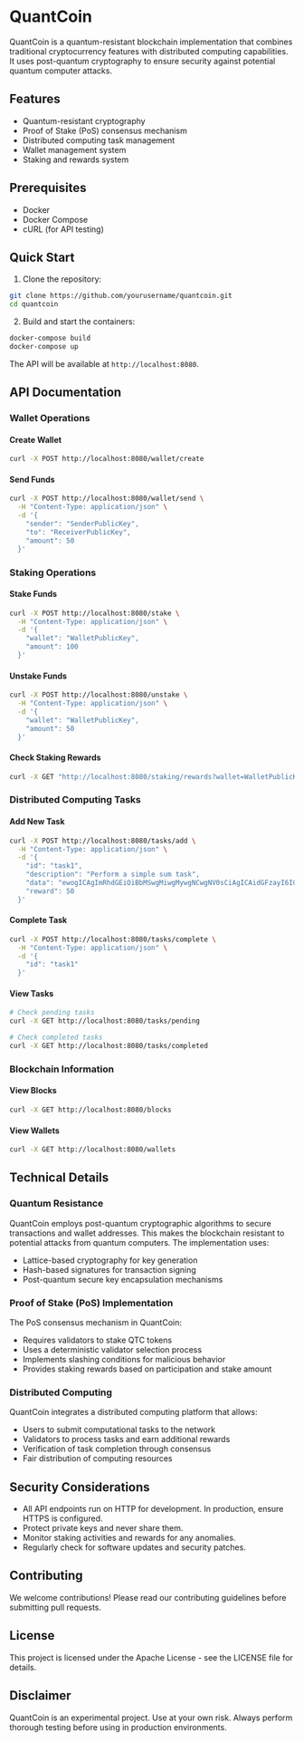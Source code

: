 # QuantCoin

QuantCoin is a quantum-resistant blockchain implementation that combines traditional cryptocurrency features with distributed computing capabilities. It uses post-quantum cryptography to ensure security against potential quantum computer attacks.

## Features

- Quantum-resistant cryptography
- Proof of Stake (PoS) consensus mechanism
- Distributed computing task management
- Wallet management system
- Staking and rewards system

## Prerequisites

- Docker
- Docker Compose
- cURL (for API testing)

## Quick Start

1. Clone the repository:
```bash
git clone https://github.com/yourusername/quantcoin.git
cd quantcoin
```

2. Build and start the containers:
```bash
docker-compose build
docker-compose up
```

The API will be available at `http://localhost:8080`.

## API Documentation

### Wallet Operations

#### Create Wallet
```bash
curl -X POST http://localhost:8080/wallet/create
```

#### Send Funds
```bash
curl -X POST http://localhost:8080/wallet/send \
  -H "Content-Type: application/json" \
  -d '{
    "sender": "SenderPublicKey",
    "to": "ReceiverPublicKey",
    "amount": 50
  }'
```

### Staking Operations

#### Stake Funds
```bash
curl -X POST http://localhost:8080/stake \
  -H "Content-Type: application/json" \
  -d '{
    "wallet": "WalletPublicKey",
    "amount": 100
  }'
```

#### Unstake Funds
```bash
curl -X POST http://localhost:8080/unstake \
  -H "Content-Type: application/json" \
  -d '{
    "wallet": "WalletPublicKey",
    "amount": 50
  }'
```

#### Check Staking Rewards
```bash
curl -X GET "http://localhost:8080/staking/rewards?wallet=WalletPublicKey"
```

### Distributed Computing Tasks

#### Add New Task
```bash
curl -X POST http://localhost:8080/tasks/add \
  -H "Content-Type: application/json" \
  -d '{
    "id": "task1",
    "description": "Perform a simple sum task",
    "data": "ewogICAgImRhdGEiOiBbMSwgMiwgMywgNCwgNV0sCiAgICAidGFzayI6ICJTdW0gdGhlc2UgbnVtYmVycyIKfQ==",
    "reward": 50
  }'
```

#### Complete Task
```bash
curl -X POST http://localhost:8080/tasks/complete \
  -H "Content-Type: application/json" \
  -d '{
    "id": "task1"
  }'
```

#### View Tasks
```bash
# Check pending tasks
curl -X GET http://localhost:8080/tasks/pending

# Check completed tasks
curl -X GET http://localhost:8080/tasks/completed
```

### Blockchain Information

#### View Blocks
```bash
curl -X GET http://localhost:8080/blocks
```

#### View Wallets
```bash
curl -X GET http://localhost:8080/wallets
```

## Technical Details

### Quantum Resistance

QuantCoin employs post-quantum cryptographic algorithms to secure transactions and wallet addresses. This makes the blockchain resistant to potential attacks from quantum computers. The implementation uses:

- Lattice-based cryptography for key generation
- Hash-based signatures for transaction signing
- Post-quantum secure key encapsulation mechanisms

### Proof of Stake (PoS) Implementation

The PoS consensus mechanism in QuantCoin:
- Requires validators to stake QTC tokens
- Uses a deterministic validator selection process
- Implements slashing conditions for malicious behavior
- Provides staking rewards based on participation and stake amount

### Distributed Computing

QuantCoin integrates a distributed computing platform that allows:
- Users to submit computational tasks to the network
- Validators to process tasks and earn additional rewards
- Verification of task completion through consensus
- Fair distribution of computing resources

## Security Considerations

- All API endpoints run on HTTP for development. In production, ensure HTTPS is configured.
- Protect private keys and never share them.
- Monitor staking activities and rewards for any anomalies.
- Regularly check for software updates and security patches.

## Contributing

We welcome contributions! Please read our contributing guidelines before submitting pull requests.

## License

This project is licensed under the Apache License - see the LICENSE file for details.

## Disclaimer

QuantCoin is an experimental project. Use at your own risk. Always perform thorough testing before using in production environments.